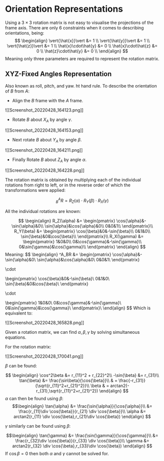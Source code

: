 # Orientation Representations
Using a $3\times3$  rotation matrix is not easy to visualise the projections of the frame axis. 
There are only 6 constraints when it comes to describing orientations, being:
$$
\begin{align}
\vert{\hat{x}}\vert &= 1 \\
\vert{\hat{y}}\vert &= 1 \\
\vert{\hat{z}}\vert &= 1 \\
\hat{x}\cdot\hat{y} &= 0 \\
\hat{x}\cdot\hat{z} &= 0 \\
\hat{z}\cdot\hat{y} &= 0 \\
\end{align}
$$
Meaning only three parameters are required to represent the rotation matrix. 

## XYZ-Fixed Angles Representation
Also known as roll, pitch, and yaw.
ht hand rule.
To describe the orientation of $B$ from $A$:
* Align the $B$ frame with the $A$ frame.

![[Screenshot_20220428_164123.png]]
* Rotate $B$ about $X_A$ by angle $\gamma$.

![[Screenshot_20220428_164153.png]]

* Next rotate $B$ about $Y_A$ by angle $\beta$.

![[Screenshot_20220428_164211.png]]

* Finally Rotate $B$ about $Z_A$ by angle $\alpha$. 

![[Screenshot_20220428_164228.png]]

The rotation matrix is obtained by multiplying each of the individual rotations from right to left, or in the reverse order of which the transformations were applied:

$$
^A_BR = R_Z(\alpha) \cdot R_Y(\beta) \cdot R_X(\gamma)
$$

All the individual rotations are known:

$$
\begin{align}
R_Z(\alpha) &= \begin{pmatrix}
\cos{\alpha}&-\sin{\alpha}&0\\
\sin{\alpha}&\cos{\alpha}&0\\
0&0&1\\
\end{pmatrix}\\
R_Y(\beta) &= \begin{pmatrix}
\cos{\beta}&0&-\sin{\beta}\\
0&1&0\\
\sin{\beta}&0&\cos{\beta}\\
\end{pmatrix}\\
R_X(\gamma) &= \begin{pmatrix}
1&0&0\\
0&\cos{\gamma}&-\sin{\gamma}\\
0&\sin{\gamma}&\cos{\gamma}\\
\end{pmatrix}
\end{align}
$$
Meaning:
$$
\begin{align}
^A_BR &= \begin{pmatrix}
\cos{\alpha}&-\sin{\alpha}&0\\
\sin{\alpha}&\cos{\alpha}&0\\
0&0&1\\
\end{pmatrix} 

\cdot

\begin{pmatrix}
\cos{\beta}&0&-\sin{\beta}\\
0&1&0\\
\sin{\beta}&0&\cos{\beta}\\
\end{pmatrix} 

\cdot

\begin{pmatrix}
1&0&0\\
0&\cos{\gamma}&-\sin{\gamma}\\
0&\sin{\gamma}&\cos{\gamma}\\
\end{pmatrix}\\
\end{align}
$$
Which is equivalent to:

![[Screenshot_20220428_165828.png]]

Given a rotation matrix, we can find $\alpha,\beta,\gamma$ by solving simultaneous equations.

For the rotation matrix:

![[Screenshot_20220428_170041.png]]

$\beta$ can be found:

$$
\begin{align}
\cos^2\beta &= r_{11}^2 + r_{22}^2\\
-\sin{\beta} &= r_{31}\\
\tan{\beta} &= \frac{\sin\beta}{\cos{\beta}}\\
& = \frac{-r_{31}}{\sqrt{r_{11}^2+r_{21}^2}}\\
\beta & = arctan2(-r_{31},\sqrt{r_{11}^2+r_{21}^2})
\end{align}
$$
$\alpha$ can then be found using $\beta$:
$$\begin{align}
\tan{\alpha} &= \frac{\sin{\alpha}}{\cos{\alpha}}\\
&= \frac{r_{11}\div \cos{\beta}}{r_{21} \div \cos{\beta}}\\
\alpha &= arctan2(r_{11} \div \cos{\beta},r_{21}\div \cos{\beta})
\end{align}
$$

$\gamma$ similarly can be found using $\beta$:

$$\begin{align}
\tan{\gamma} &= \frac{\sin{\gamma}}{\cos{\gamma}}\\
&= \frac{r_{32}\div \cos{\beta}}{r_{33} \div \cos{\beta}}\\
\gamma &= arctan2(r_{32} \div \cos{\beta},r_{33}\div \cos{\beta})
\end{align}
$$
If $\cos\beta = 0$ then both $\alpha$ and $\gamma$ cannot be solved for.

